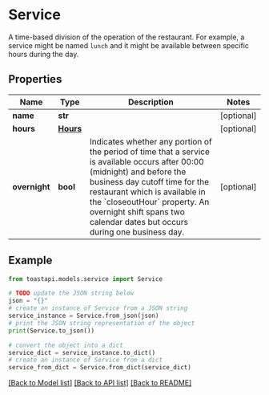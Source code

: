 # Service

A time-based division of the operation of the restaurant. For example, a service might be named `lunch` and it might be available between specific hours during the day. 

## Properties

Name | Type | Description | Notes
------------ | ------------- | ------------- | -------------
**name** | **str** |  | [optional] 
**hours** | [**Hours**](Hours.md) |  | [optional] 
**overnight** | **bool** | Indicates whether any portion of the period of time that a service is available occurs after 00:00 (midnight) and before the business day cutoff time for the restaurant which is  available in the &#x60;closeoutHour&#x60; property. An overnight shift spans two calendar dates but occurs during one business day.  | [optional] 

## Example

```python
from toastapi.models.service import Service

# TODO update the JSON string below
json = "{}"
# create an instance of Service from a JSON string
service_instance = Service.from_json(json)
# print the JSON string representation of the object
print(Service.to_json())

# convert the object into a dict
service_dict = service_instance.to_dict()
# create an instance of Service from a dict
service_from_dict = Service.from_dict(service_dict)
```
[[Back to Model list]](../README.md#documentation-for-models) [[Back to API list]](../README.md#documentation-for-api-endpoints) [[Back to README]](../README.md)


